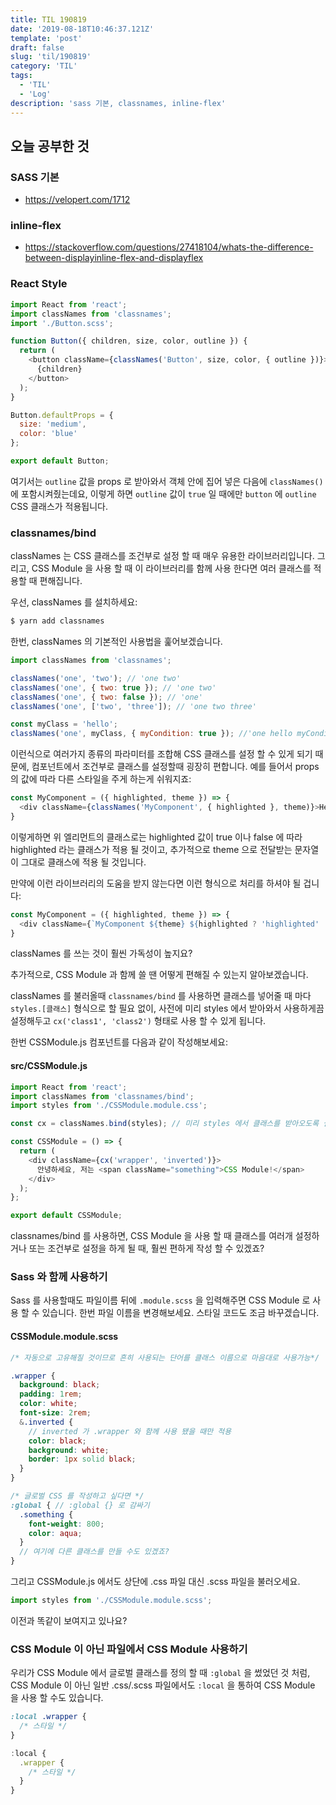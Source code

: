 ```yaml
---
title: TIL 190819 
date: '2019-08-18T10:46:37.121Z'
template: 'post'
draft: false
slug: 'til/190819'
category: 'TIL'
tags:
  - 'TIL'
  - 'Log'
description: 'sass 기본, classnames, inline-flex'
---
```


## 오늘 공부한 것 

### SASS 기본 

- https://velopert.com/1712

### inline-flex

- https://stackoverflow.com/questions/27418104/whats-the-difference-between-displayinline-flex-and-displayflex

### React Style

```js
import React from 'react';
import classNames from 'classnames';
import './Button.scss';

function Button({ children, size, color, outline }) {
  return (
    <button className={classNames('Button', size, color, { outline })}>
      {children}
    </button>
  );
}

Button.defaultProps = {
  size: 'medium',
  color: 'blue'
};

export default Button;
```

여기서는 `outline` 값을 props 로 받아와서 객체 안에 집어 넣은 다음에 `classNames()` 에 포함시켜줬는데요, 이렇게 하면 `outline` 값이 `true` 일 때에만 `button` 에 `outline` CSS 클래스가 적용됩니다.

### classnames/bind

classNames 는 CSS 클래스를 조건부로 설정 할 때 매우 유용한 라이브러리입니다. 그리고, CSS Module 을 사용 할 때 이 라이브러리를 함께 사용 한다면 여러 클래스를 적용할 때 편해집니다.

우선, classNames 를 설치하세요:

```bash
$ yarn add classnames
```

한번, classNames 의 기본적인 사용법을 훑어보겠습니다.

```javascript
import classNames from 'classnames';

classNames('one', 'two'); // 'one two'
classNames('one', { two: true }); // 'one two'
classNames('one', { two: false }); // 'one'
classNames('one', ['two', 'three']); // 'one two three'

const myClass = 'hello';
classNames('one', myClass, { myCondition: true }); //'one hello myCondition'

```

이런식으로 여러가지 종류의 파라미터를 조합해 CSS 클래스를 설정 할 수 있게 되기 때문에, 컴포넌트에서 조건부로 클래스를 설정할때 굉장히 편합니다. 예를 들어서 props 의 값에 따라 다른 스타일을 주게 하는게 쉬워지죠:

```javascript
const MyComponent = ({ highlighted, theme }) => {
  <div className={classNames('MyComponent', { highlighted }, theme)}>Hello</div>
}
```

이렇게하면 위 엘리먼트의 클래스로는 highlighted 값이 true 이나 false 에 따라 highlighted 라는 클래스가 적용 될 것이고, 추가적으로 theme 으로 전달받는 문자열이 그대로 클래스에 적용 될 것입니다.

만약에 이런 라이브러리의 도움을 받지 않는다면 이런 형식으로 처리를 하셔야 될 겁니다:

```javascript
const MyComponent = ({ highlighted, theme }) => {
  <div className={`MyComponent ${theme} ${highlighted ? 'highlighted' : ''}`}>Hello</div>
}
```

classNames 를 쓰는 것이 훨씬 가독성이 높지요?

추가적으로, CSS Module 과 함께 쓸 땐 어떻게 편해질 수 있는지 알아보겠습니다.

classNames 를 불러올때 `classnames/bind` 를 사용하면 클래스를 넣어줄 때 마다 `styles.[클래스]` 형식으로 할 필요 없이, 사전에 미리 styles 에서 받아와서 사용하게끔 설정해두고 `cx('class1', 'class2')` 형태로 사용 할 수 있게 됩니다.

한번 CSSModule.js 컴포넌트를 다음과 같이 작성해보세요:

#### src/CSSModule.js

```javascript
import React from 'react';
import classNames from 'classnames/bind';
import styles from './CSSModule.module.css';

const cx = classNames.bind(styles); // 미리 styles 에서 클래스를 받아오도록 설정하고

const CSSModule = () => {
  return (
    <div className={cx('wrapper', 'inverted')}>
      안녕하세요, 저는 <span className="something">CSS Module!</span>
    </div>
  );
};

export default CSSModule;
```

classnames/bind 를 사용하면, CSS Module 을 사용 할 때 클래스를 여러개 설정하거나 또는 조건부로 설정을 하게 될 때, 훨씬 편하게 작성 할 수 있겠죠?

### Sass 와 함께 사용하기

Sass 를 사용할때도 파일이름 뒤에 `.module.scss` 을 입력해주면 CSS Module 로 사용 할 수 있습니다.
한번 파일 이름을 변경해보세요. 스타일 코드도 조금 바꾸겠습니다.

#### CSSModule.module.scss

```scss
/* 자동으로 고유해질 것이므로 흔히 사용되는 단어를 클래스 이름으로 마음대로 사용가능*/

.wrapper {
  background: black;
  padding: 1rem;
  color: white;
  font-size: 2rem;
  &.inverted {
    // inverted 가 .wrapper 와 함께 사용 됐을 때만 적용
    color: black;
    background: white;
    border: 1px solid black;
  }
}

/* 글로벌 CSS 를 작성하고 싶다면 */
:global { // :global {} 로 감싸기
  .something {
    font-weight: 800;
    color: aqua;
  }
  // 여기에 다른 클래스를 만들 수도 있겠죠?
}
```

그리고 CSSModule.js 에서도 상단에 .css 파일 대신 .scss 파일을 불러오세요.

```javascript
import styles from './CSSModule.module.scss';
```

이전과 똑같이 보여지고 있나요?

### CSS Module 이 아닌 파일에서 CSS Module 사용하기

우리가 CSS Module 에서 글로벌 클래스를 정의 할 때 `:global` 을 썼었던 것 처럼, CSS Module 이 아닌 일반 .css/.scss 파일에서도 `:local` 을 통하여 CSS Module 을 사용 할 수도 있습니다.

```css
:local .wrapper {
  /* 스타일 */
}
```

```js
:local {
  .wrapper {
    /* 스타일 */
  }
}
```

